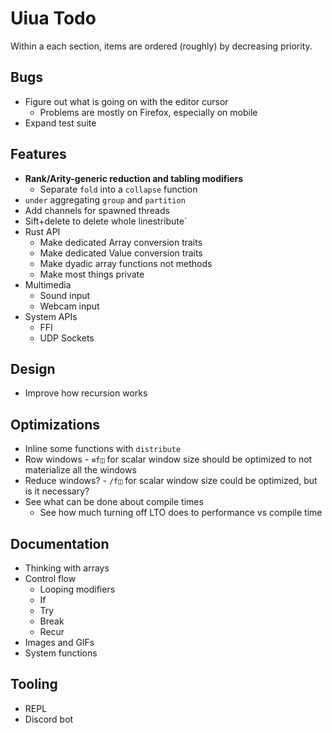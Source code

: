 # Uiua Todo
Within a each section, items are ordered (roughly) by decreasing priority.

## Bugs
- Figure out what is going on with the editor cursor
  - Problems are mostly on Firefox, especially on mobile
- Expand test suite

## Features
- **Rank/Arity-generic reduction and tabling modifiers**
  - Separate `fold` into a `collapse` function
- `under` aggregating `group` and `partition`
- Add channels for spawned threads
- Sift+delete to delete whole linestribute`
- Rust API
  - Make dedicated Array conversion traits
  - Make dedicated Value conversion traits
  - Make dyadic array functions not methods
  - Make most things private
- Multimedia
  - Sound input
  - Webcam input
- System APIs
  - FFI
  - UDP Sockets

## Design
- Improve how recursion works

## Optimizations
- Inline some functions with `distribute`
- Row windows - `≡f◫` for scalar window size should be optimized to not materialize all the windows
- Reduce windows? - `/f◫` for scalar window size could be optimized, but is it necessary?
- See what can be done about compile times
  - See how much turning off LTO does to performance vs compile time

## Documentation
- Thinking with arrays
- Control flow
  - Looping modifiers
  - If
  - Try
  - Break
  - Recur
- Images and GIFs
- System functions

## Tooling
- REPL
- Discord bot